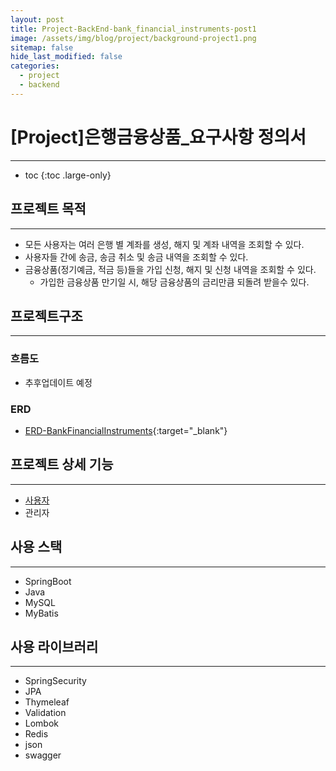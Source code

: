 ```yaml
---
layout: post
title: Project-BackEnd-bank_financial_instruments-post1
image: /assets/img/blog/project/background-project1.png
sitemap: false
hide_last_modified: false
categories:
  - project
  - backend
---
```


# [Project]은행금융상품_요구사항 정의서

---
* toc
{:toc .large-only}

## 프로젝트 목적

---

- 모든 사용자는 여러 은행 별 계좌를 생성, 해지 및 계좌 내역을 조회할 수 있다.
- 사용자들 간에 송금, 송금 취소 및 송금 내역을 조회할 수 있다.
- 금융상품(정기예금, 적금 등)들을 가입 신청, 해지 및 신청 내역을 조회할 수 있다.
  - 가입한 금융상품 만기일 시, 해당 금융상품의 금리만큼 되돌려 받을수 있다.

## 프로젝트구조

---

### 흐름도
- 추후업데이트 예정

### ERD

- [ERD-BankFinancialInstruments](https://www.erdcloud.com/d/27TPrq3n9WYPLfqLt){:target="_blank"}

## 프로젝트 상세 기능

---

- [사용자](/project/backend/2022-09-16-project-backend-bank_financial_instruments_fnUser/)
- 관리자
## 사용 스택

---

- SpringBoot
- Java
- MySQL
- MyBatis

## 사용 라이브러리

---

- SpringSecurity
- JPA
- Thymeleaf
- Validation
- Lombok
- Redis
- json
- swagger